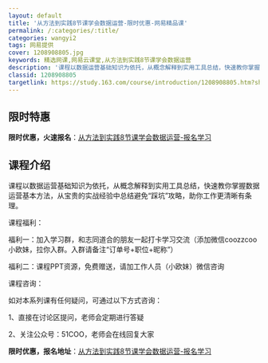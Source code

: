 ```yaml
---
layout: default
title: '从方法到实践8节课学会数据运营-限时优惠-网易精品课'
permalink: /:categories/:title/
categories: wangyi2
tags: 网易提供
cover: 1208908805.jpg
keywords: 精选网课,网易云课堂,从方法到实践8节课学会数据运营
description: '课程以数据运营基础知识为依托，从概念解释到实用工具总结，快速教你掌握数据运营基本方法，从宝贵的实战经验中总结避免“踩坑”'
classid: 1208908805
targetlink: https://study.163.com/course/introduction/1208908805.htm?share=1&shareId=1025206652&utm_campaign=share&utm_medium=iphoneShare&utm_source=&utm_u=1025206652
---
```


## 限时特惠

**限时优惠，火速报名**：[从方法到实践8节课学会数据运营-报名学习](https://study.163.com/course/introduction/1208908805.htm?share=1&shareId=1025206652&utm_campaign=share&utm_medium=iphoneShare&utm_source=&utm_u=1025206652)

## 课程介绍

课程以数据运营基础知识为依托，从概念解释到实用工具总结，快速教你掌握数据运营基本方法，从宝贵的实战经验中总结避免“踩坑”攻略，助你工作更清晰有条理。

课程福利：

福利一：加入学习群，和志同道合的朋友一起打卡学习交流（添加微信coozzcoo 小欧妹，拉你入群。入群请备注“订单号+职位+昵称”）

福利二：课程PPT资源，免费赠送，请加工作人员（小欧妹）微信咨询

课程咨询：

如对本系列课有任何疑问，可通过以下方式咨询：

1、直接在讨论区提问，老师会定期进行答疑

2、关注公众号：51COO，老师会在线回复大家

**限时优惠，报名地址**：[从方法到实践8节课学会数据运营-报名学习](https://study.163.com/course/introduction/1208908805.htm?share=1&shareId=1025206652&utm_campaign=share&utm_medium=iphoneShare&utm_source=&utm_u=1025206652)

